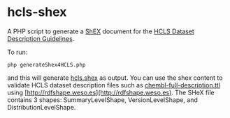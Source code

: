 # hcls-shex

A PHP script to generate a [ShEX](http://shex.io/) document for the [HCLS Dataset Description Guidelines](https://www.w3.org/TR/hcls-dataset/). 

To run:

````  
php generateShex4HCLS.php
````

and this will generate [hcls.shex](https://github.com/micheldumontier/hcls-shex/blob/master/hcls.shex) as output. You can use the shex content to validate HCLS dataset description files such as [chembl-full-description.ttl](https://github.com/micheldumontier/hcls-shex/blob/master/chembl-full-description.ttl) using [http://rdfshape.weso.es](http://rdfshape.weso.es).  The SHeX file contains 3 shapes: SummaryLevelShape, VersionLevelShape, and DistributionLevelShape.  
